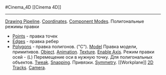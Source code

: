 #Cinema_4D 
[[Cinema 4D]]
__________
[Drawing Pipeline](https://help.maxon.net/c4d/2023/en-us/Content/html/5599.html?TocPath=Modes%2520Menu%257C_____1).
[Coordinates](https://help.maxon.net/c4d/2023/en-us/Content/html/45149.html?TocPath=Modes%2520Menu%257CCoordinates%257C_____0).
[Component Modes](https://help.maxon.net/c4d/2023/en-us/Content/html/68782.html?TocPath=Modes%2520Menu%257CComponent%2520Modes%257C_____0). Полигональные режимы правки
- [Points](https://help.maxon.net/c4d/2023/en-us/Content/html/5490.html?TocPath=Modes%2520Menu%257CComponent%2520Modes%257C_____1) - правка точек
- [Edges](https://help.maxon.net/c4d/2023/en-us/Content/html/5492.html?TocPath=Modes%2520Menu%257CComponent%2520Modes%257C_____2) - правка ребер
- [Polygons](https://help.maxon.net/c4d/2023/en-us/Content/html/5491.html?TocPath=Modes%2520Menu%257CComponent%2520Modes%257C_____3) - правка полигонов. ("C").
[Model](https://help.maxon.net/c4d/2023/en-us/Content/html/5494.html?TocPath=Modes%2520Menu%257C_____4) Правка модели, примитивов.
[Object](https://help.maxon.net/c4d/2023/en-us/Content/html/5489.html?TocPath=Modes%2520Menu%257C_____5).
[Animation](https://help.maxon.net/c4d/2023/en-us/Content/html/5498.html?TocPath=Modes%2520Menu%257C_____6).
[Texture](https://help.maxon.net/c4d/2023/en-us/Content/html/5495.html?TocPath=Modes%2520Menu%257C_____7).
[Enable Axis](https://help.maxon.net/c4d/2023/en-us/Content/html/5493.html?TocPath=Modes%2520Menu%257C_____8). Режим правки осей - (L)
Перемещение оси в нужную точку. Для полигональных объектов.
[Tweak](https://help.maxon.net/c4d/2023/en-us/Content/html/54037.html?TocPath=Modes%2520Menu%257C_____9).
[Snapping](https://help.maxon.net/c4d/2023/en-us/Content/html/50805.html?TocPath=Modes%2520Menu%257C_____10). Привязки.
[Symmetry](https://help.maxon.net/c4d/2023/en-us/Content/html/Symmetry.html?TocPath=Modes%2520Menu%257C_____11).
[[Workplane]] 
[2D Tracks](https://help.maxon.net/c4d/2023/en-us/Content/html/59524.html?TocPath=Modes%2520Menu%257C_____14).
[Camera](https://help.maxon.net/c4d/2023/en-us/Content/html/5488.html?TocPath=Modes%2520Menu%257C_____15).

